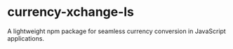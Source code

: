 # currency-xchange-ls
A lightweight npm package for seamless currency conversion in JavaScript applications.
